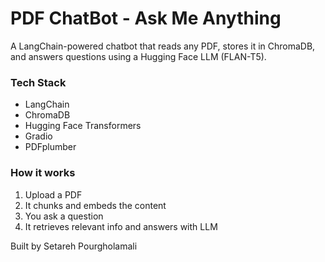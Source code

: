 # PDF ChatBot - Ask Me Anything

A LangChain-powered chatbot that reads any PDF, stores it in ChromaDB, and answers questions using a Hugging Face LLM (FLAN-T5).

### Tech Stack
- LangChain
- ChromaDB
- Hugging Face Transformers
- Gradio
- PDFplumber

### How it works
1. Upload a PDF
2. It chunks and embeds the content
3. You ask a question
4. It retrieves relevant info and answers with LLM

Built by Setareh Pourgholamali
